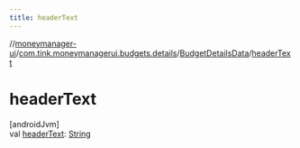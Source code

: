 ```yaml
---
title: headerText
---
```

//[moneymanager-ui](../../../index.html)/[com.tink.moneymanagerui.budgets.details](../index.html)/[BudgetDetailsData](index.html)/[headerText](header-text.html)



# headerText



[androidJvm]\
val [headerText](header-text.html): [String](https://kotlinlang.org/api/latest/jvm/stdlib/kotlin/-string/index.html)




